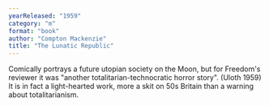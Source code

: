 ```yaml
---
yearReleased: "1959"
category: "m"
format: "book"
author: "Compton Mackenzie"
title: "The Lunatic Republic"
---
```

Comically portrays a future utopian society on the Moon,  but for Freedom's reviewer it was "another totalitarian-technocratic  horror story". (Uloth 1959) It is in fact a light-hearted work, more a skit on  50s Britain than a warning about totalitarianism.
 